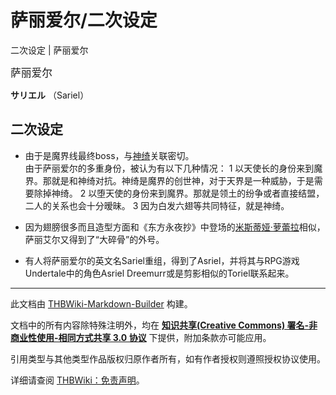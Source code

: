 # 萨丽爱尔/二次设定

<!-- source html: G:\repos\THBWiki-Markdown-Builder\THBWikiMarkdown\Temp\main\4\42\ns0%3A%E8%90%A8%E4%B8%BD%E7%88%B1%E5%B0%94%2F%E4%BA%8C%E6%AC%A1%E8%AE%BE%E5%AE%9A.html -->

二次设定 | 萨丽爱尔

  
<big>萨丽爱尔</big>  

 **サリエル** （Sariel）
  


## 二次设定
- 由于是魔界线最终boss，与[神绮](./神绮.md)关联密切。  
由于萨丽爱尔的多重身份，被认为有以下几种情况：
  1 以天使长的身份来到魔界。那就是和神绮对抗。神绮是魔界的创世神，对于天界是一种威胁，于是需要除掉神绮。
  2 以堕天使的身份来到魔界。那就是领土的纷争或者直接结盟，二人的关系也会十分暧昧。
  3 因为白发六翅等共同特征，就是神绮。

- 因为翅膀很多而且造型方面和《东方永夜抄》中登场的[米斯蒂娅·萝蕾拉](./米斯蒂娅·萝蕾拉.md)相似，萨丽艾尔又得到了“大碎骨”的外号。
- 有人将萨丽爱尔的英文名Sariel重组，得到了Asriel，并将其与RPG游戏Undertale中的角色Asriel Dreemurr或是剪影相似的Toriel联系起来。





---

此文档由 [THBWiki-Markdown-Builder](https://github.com/Delsin-Yu/THBWiki-Markdown-Builder) 构建。

文档中的所有内容除特殊注明外，均在 [**知识共享(Creative Commons) 署名-非商业性使用-相同方式共享 3.0 协议**](https://creativecommons.org/licenses/by-sa/3.0/deed.zh-hans) 下提供，附加条款亦可能应用。

引用类型与其他类型作品版权归原作者所有，如有作者授权则遵照授权协议使用。

详细请查阅 [THBWiki：免责声明](https://thbwiki.cc/THBWiki:%E5%85%8D%E8%B4%A3%E5%A3%B0%E6%98%8E)。


